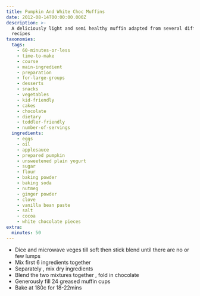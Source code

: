 ```yaml
---
title: Pumpkin And White Choc Muffins
date: 2012-08-14T00:00:00.000Z
description: >-
  A deliciously light and semi healthy muffin adapted from several different
  recipes
taxonomies:
  tags:
    - 60-minutes-or-less
    - time-to-make
    - course
    - main-ingredient
    - preparation
    - for-large-groups
    - desserts
    - snacks
    - vegetables
    - kid-friendly
    - cakes
    - chocolate
    - dietary
    - toddler-friendly
    - number-of-servings
  ingredients:
    - eggs
    - oil
    - applesauce
    - prepared pumpkin
    - unsweetened plain yogurt
    - sugar
    - flour
    - baking powder
    - baking soda
    - nutmeg
    - ginger powder
    - clove
    - vanilla bean paste
    - salt
    - cocoa
    - white chocolate pieces
extra:
  minutes: 50
---
```

 - Dice and microwave veges till soft then stick blend until there are no or few lumps
 - Mix first 6 ingredients together
 - Separately , mix dry ingredients
 - Blend the two mixtures together , fold in chocolate
 - Generously fill 24 greased muffin cups
 - Bake at 180c for 18-22mins
